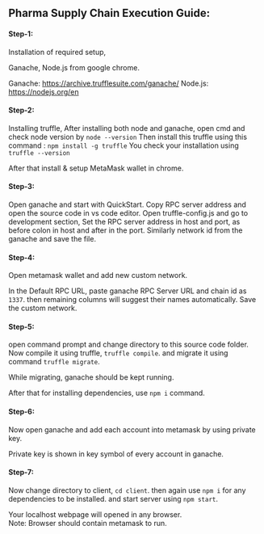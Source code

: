 ## Pharma Supply Chain Execution Guide:

#### Step-1:
Installation of required setup,

Ganache, Node.js from google chrome.

Ganache: https://archive.trufflesuite.com/ganache/
Node.js: https://nodejs.org/en

#### Step-2:

Installing truffle,
After installing both node and ganache, open cmd and check node version by `node --version`
Then install this truffle using this command : `npm install -g truffle`
You check your installation using `truffle --version`

After that install & setup MetaMask wallet in chrome.

#### Step-3:

Open ganache and start with QuickStart.
Copy RPC server address and open the source code in vs code editor.
Open truffle-config.js and go to development section,
Set the RPC server address in host and port, as before colon in host and after in the port.
Similarly network id from the ganache and save the file.

#### Step-4:

Open metamask wallet and add new custom network.

In the Default RPC URL, paste ganache RPC Server URL and chain id as `1337`.
then remaining columns will suggest their names automatically.
Save the custom network.

#### Step-5:

open command prompt and change directory to this source code folder.
Now compile it using truffle, `truffle compile`.
and migrate it using command `truffle migrate`.

While migrating, ganache should be kept running.

After that for installing dependencies, use `npm i` command.

#### Step-6:

Now open ganache and add each account into metamask by using private key.

Private key is shown in key symbol of every account in ganache.

#### Step-7:

Now change directory to client, `cd client`.
then again use `npm i` for any dependencies to be installed.
and start server using `npm start`.

Your localhost webpage will opened in any browser.<br>
Note: Browser should contain metamask to run.
